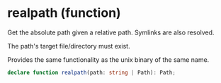 <!-- INPUT:
/**
 * Get the absolute path given a relative path. Symlinks are also resolved.
 *
 * The path's target file/directory must exist.
 *
 * Provides the same functionality as the unix binary of the same name.
 */
declare function realpath(path: string | Path): Path;

-->
# realpath (function)

Get the absolute path given a relative path. Symlinks are also resolved.

The path's target file/directory must exist.

Provides the same functionality as the unix binary of the same name.

```ts
declare function realpath(path: string | Path): Path;
```

<!-- OUTPUT.frontmatter:
null
-->
<!-- OUTPUT.warnings:
[]
-->
